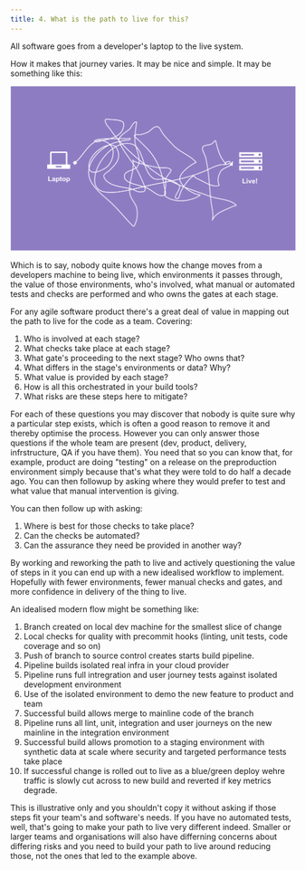 ```yaml
---
title: 4. What is the path to live for this?
---
```


All software goes from a developer's laptop to the live system.

How it makes that journey varies. It may be nice and simple. It may be something like this:

![A very complex squiggly path to live with no clear point](../../imgs/path-to-live.svg#diag)

Which is to say, nobody quite knows how the change moves from a developers machine to being live, which environments it passes through, the value of those environments, who's involved, what manual or automated tests and checks are performed and who owns the gates at each stage.

For any agile software product there's a great deal of value in mapping out the path to live for the code as a team. Covering:

1. Who is involved at each stage?
2. What checks take place at each stage?
3. What gate's proceeding to the next stage? Who owns that?
4. What differs in the stage's environments or data? Why?
5. What value is provided by each stage?
6. How is all this orchestrated in your build tools?
7. What risks are these steps here to mitigate?

For each of these questions you may discover that nobody is quite sure why a particular step exists, which is often a good reason to remove it and thereby optimise the process. However you can only answer those questions if the whole team are present (dev, product, delivery, infrstructure, QA if you have them). You need that so you can know that, for example, product are doing "testing" on a release on the preproduction environment simply because that's what they were told to do half a decade ago. You can then followup by asking where they would prefer to test and what value that manual intervention is giving.

You can then follow up with asking:

1. Where is best for those checks to take place?
2. Can the checks be automated?
3. Can the assurance they need be provided in another way?

By working and reworking the path to live and actively questioning the value of steps in it you can end up with a new idealised workflow to implement. Hopefully with fewer environments, fewer manual checks and gates, and more confidence in delivery of the thing to live.

An idealised modern flow might be something like:

1. Branch created on local dev machine for the smallest slice of change
2. Local checks for quality with precommit hooks (linting, unit tests, code coverage and so on)
3. Push of branch to source control creates starts build pipeline.
4. Pipeline builds isolated real infra in your cloud provider
5. Pipeline runs full intregration and user journey tests against isolated development environment
6. Use of the isolated environment to demo the new feature to product and team
7. Successful build allows merge to mainline code of the branch
8. Pipeline runs all lint, unit, integration and user journeys on the new mainline in the integration environment
9. Successful build allows promotion to a staging environment with synthetic data at scale where security and targeted performance tests take place
10. If successful change is rolled out to live as a blue/green deploy wehre traffic is slowly cut across to new build and reverted if key metrics degrade.

This is illustrative only and you shouldn't copy it without asking if those steps fit your team's and software's needs. If you have no automated tests, well, that's going to make your path to live very different indeed. Smaller or larger teams and organisations will also have differning concerns about differing risks and you need to build your path to live around reducing those, not the ones that led to the example above.